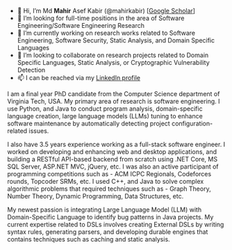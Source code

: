 - 👋 Hi, I’m Md **Mahir** Asef Kabir (@mahirkabir) [<a href="https://scholar.google.com/citations?hl=en&user=oJcLOnwAAAAJ">Google Scholar</a>]
- 👀 I’m looking for full-time positions in the area of Software Engineering/Software Engineering Research
- 🌱 I’m currently working on research works related to Software Engineering, Software Security, Static Analysis, and Domain Specific Languages 
- 🤝 I’m looking to collaborate on research projects related to Domain Specific Languages, Static Analysis, or Cryptographic Vulnerability Detection
- 📫 I can be reached via my <a href="https://www.linkedin.com/in/mahir-kabir-89095894/">LinkedIn profile</a>

<!---
mahirkabir/mahirkabir is a ✨ special ✨ repository because its `README.md` (this file) appears on your GitHub profile.
You can click the Preview link to take a look at your changes.
--->
<p>
  I am a final year PhD candidate from the Computer Science department of Virginia Tech, USA. My primary area of research is software engineering. I use Python, and Java to conduct program analysis, domain-specific language creation, large language models (LLMs) tuning to enhance software maintenance by automatically detecting project configuration-related issues.
</p>

<p>
  I also have 3.5 years experience working as a full-stack software engineer. I worked on developing and enhancing web and desktop applications, and building a RESTful API-based backend from scratch using .NET Core, MS SQL Server, ASP.NET MVC, jQuery, etc. I was also an active participant of programming competitions such as - ACM ICPC Regionals, Codeforces rounds, Topcoder SRMs, etc. I used C++, and Java to solve complex algorithmic problems that required techniques such as - Graph Theory, Number Theory, Dynamic Programming, Data Structures, etc.
</p>

<p>
  My newest passion is integrating Large Language Model (LLM) with Domain-Specific Language to identify bug patterns in Java projects. My current expertise related to DSLs involves creating External DSLs by writing syntax rules, generating parsers, and developing durable engines that contains techniques such as caching and static analysis.
</p>

